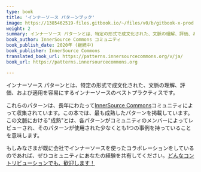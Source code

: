 ```yaml
---
type: book
title: 'インナーソース パターンブック'
image: https://1385462519-files.gitbook.io/~/files/v0/b/gitbook-x-prod.appspot.com/o/spaces%2F3es9DUhMp647mNNBJlAo%2Fuploads%2Fgit-blob-e3a9e263535924db899842c18f238a8d6be4644f%2Finnersource-patterns-book-cover.jpg?alt=media
weight: 2
summary: インナーソース パターンとは、特定の形式で成文化された、文脈の理解、評価、および適用を容易にするインナーソースのベストプラクティスです。 この本には、InnerSource Commonsによって収集された、最も成熟したパターンが含まれています。
book_author: InnerSource Commons コミュニティ
book_publish_date: 2020年 (継続中)
book_publisher: InnerSource Commons
translated_book_url: https://patterns.innersourcecommons.org/v/ja/
book_url: https://patterns.innersourcecommons.org

---
```


インナーソース パターンとは、特定の形式で成文化された、文脈の理解、評価、および適用を容易にするインナーソースのベストプラクティスです。 

これらのパターンは、長年にわたって[InnerSource Commons](http://innersourcecommons.org)コミュニティによって収集されています。この本では、最も成熟したパターンを掲載しています。この文脈における"成熟"とは、各パターンがコミュニティのメンバーによってレビューされ、そのパターンが使用された少なくとも1つの事例を持っていることを意味します。

もしみなさまが既に会社でインナーソースを使ったコラボレーションをしているのであれば、ぜひコミュニティにあなたの経験を共有してください。[どんなコントリビューションでも、歓迎します！](https://patterns.innersourcecommons.org/contribute)
